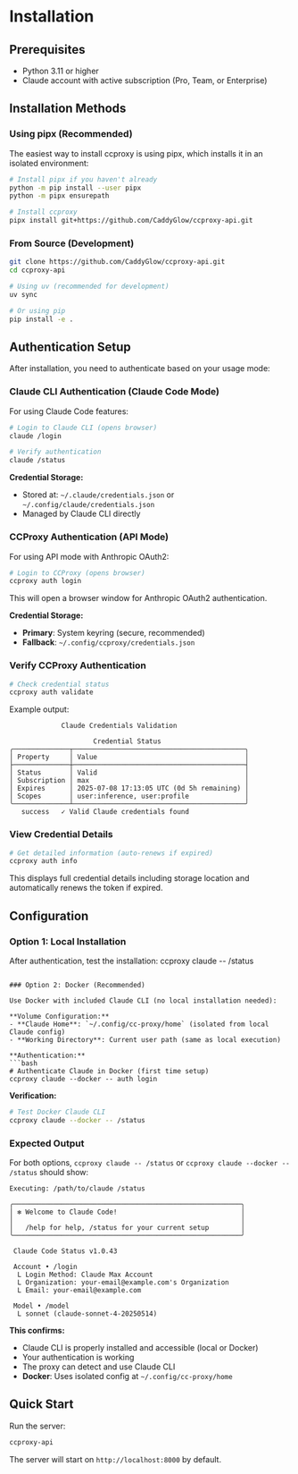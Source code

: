 # Installation

## Prerequisites

- Python 3.11 or higher
- Claude account with active subscription (Pro, Team, or Enterprise)

## Installation Methods

### Using pipx (Recommended)

The easiest way to install ccproxy is using pipx, which installs it in an isolated environment:

```bash
# Install pipx if you haven't already
python -m pip install --user pipx
python -m pipx ensurepath

# Install ccproxy
pipx install git+https://github.com/CaddyGlow/ccproxy-api.git
```

### From Source (Development)

```bash
git clone https://github.com/CaddyGlow/ccproxy-api.git
cd ccproxy-api

# Using uv (recommended for development)
uv sync

# Or using pip
pip install -e .
```

## Authentication Setup

After installation, you need to authenticate based on your usage mode:

### Claude CLI Authentication (Claude Code Mode)

For using Claude Code features:

```bash
# Login to Claude CLI (opens browser)
claude /login

# Verify authentication
claude /status
```

**Credential Storage:**
- Stored at: `~/.claude/credentials.json` or `~/.config/claude/credentials.json`
- Managed by Claude CLI directly

### CCProxy Authentication (API Mode)

For using API mode with Anthropic OAuth2:

```bash
# Login to CCProxy (opens browser)
ccproxy auth login
```

This will open a browser window for Anthropic OAuth2 authentication.

**Credential Storage:**
- **Primary**: System keyring (secure, recommended)
- **Fallback**: `~/.config/ccproxy/credentials.json`

### Verify CCProxy Authentication

```bash
# Check credential status
ccproxy auth validate
```

Example output:
```
             Claude Credentials Validation

                     Credential Status
╭──────────────┬───────────────────────────────────────────╮
│ Property     │ Value                                     │
├──────────────┼───────────────────────────────────────────┤
│ Status       │ Valid                                     │
│ Subscription │ max                                       │
│ Expires      │ 2025-07-08 17:13:05 UTC (0d 5h remaining) │
│ Scopes       │ user:inference, user:profile              │
╰──────────────┴───────────────────────────────────────────╯
   success   ✓ Valid Claude credentials found
```

### View Credential Details

```bash
# Get detailed information (auto-renews if expired)
ccproxy auth info
```

This displays full credential details including storage location and automatically renews the token if expired.

## Configuration

### Option 1: Local Installation

After authentication, test the installation:
ccproxy claude -- /status
```

### Option 2: Docker (Recommended)

Use Docker with included Claude CLI (no local installation needed):

**Volume Configuration:**
- **Claude Home**: `~/.config/cc-proxy/home` (isolated from local Claude config)
- **Working Directory**: Current user path (same as local execution)

**Authentication:**
```bash
# Authenticate Claude in Docker (first time setup)
ccproxy claude --docker -- auth login
```

**Verification:**
```bash
# Test Docker Claude CLI
ccproxy claude --docker -- /status
```

### Expected Output

For both options, `ccproxy claude -- /status` or `ccproxy claude --docker -- /status` should show:

```
Executing: /path/to/claude /status

╭─────────────────────────────────────────────────────────╮
│ ✻ Welcome to Claude Code!                               │
│                                                         │
│   /help for help, /status for your current setup        │
╰─────────────────────────────────────────────────────────╯

 Claude Code Status v1.0.43

 Account • /login
  L Login Method: Claude Max Account  
  L Organization: your-email@example.com's Organization
  L Email: your-email@example.com

 Model • /model
  L sonnet (claude-sonnet-4-20250514)
```

**This confirms:**
- Claude CLI is properly installed and accessible (local or Docker)
- Your authentication is working
- The proxy can detect and use Claude CLI
- **Docker**: Uses isolated config at `~/.config/cc-proxy/home`

## Quick Start

Run the server:

```bash
ccproxy-api
```

The server will start on `http://localhost:8000` by default.
